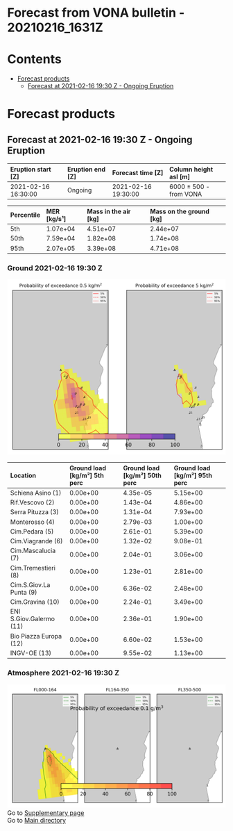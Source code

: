 
Forecast from VONA bulletin - 20210216_1631Z
============================================

Contents
========

* [Forecast products](#forecast-products)
	* [Forecast at 2021-02-16 19:30 Z - Ongoing Eruption](#forecast-at-2021-02-16-1930-z---ongoing-eruption)

# Forecast products

## Forecast at 2021-02-16 19:30 Z - Ongoing Eruption
  

|Eruption start [Z]|Eruption end [Z]|Forecast time [Z]|Column height asl [m]|
| :--- | :--- | :--- | :--- |
|2021-02-16 16:30:00|Ongoing|2021-02-16 19:30:00|6000 ± 500 - from VONA|
  
  

|Percentile|MER [kg/s¹]|Mass in the air [kg]|Mass on the ground [kg]|
| :--- | :--- | :--- | :--- |
|5th|1.07e+04|4.51e+07|2.44e+07|
|50th|7.59e+04|1.82e+08|1.74e+08|
|95th|2.07e+05|3.39e+08|4.71e+08|
  

### Ground 2021-02-16 19:30 Z
  
![](./figures/probability_grd_2021_02_16_1930_scenario_1_1.png)  
  
  
  
  
  
  
  
  
  
  
  
  

|Location|Ground load [kg/m²] 5th perc|Ground load [kg/m²] 50th perc|Ground load [kg/m²] 95th perc|
| :--- | :--- | :--- | :--- |
|Schiena Asino (1)|0.00e+00|4.35e-05|5.15e+00|
|Rif.Vescovo (2)|0.00e+00|1.43e-04|4.86e+00|
|Serra Pituzza (3)|0.00e+00|1.31e-04|7.93e+00|
|Monterosso (4)|0.00e+00|2.79e-03|1.00e+00|
|Cim.Pedara (5)|0.00e+00|2.61e-01|5.39e+00|
|Cim.Viagrande (6)|0.00e+00|1.32e-02|9.08e-01|
|Cim.Mascalucia (7)|0.00e+00|2.04e-01|3.06e+00|
|Cim.Tremestieri (8)|0.00e+00|1.23e-01|2.81e+00|
|Cim.S.Giov.La Punta (9)|0.00e+00|6.36e-02|2.48e+00|
|Cim.Gravina (10)|0.00e+00|2.24e-01|3.49e+00|
|ENI S.Giov.Galermo (11)|0.00e+00|2.36e-01|1.90e+00|
|Bio Piazza Europa (12)|0.00e+00|6.60e-02|1.53e+00|
|INGV-OE (13)|0.00e+00|9.55e-02|1.13e+00|
  

### Atmosphere 2021-02-16 19:30 Z
  
![](./figures/probability_air_2021_02_16_1930_scenario_1_conclev_1_1.png)  
Go to [Supplementary page](Supplementary_page.md)  
Go to [Main directory](https://github.com/federicapardini/Real_time_ash_forecast)